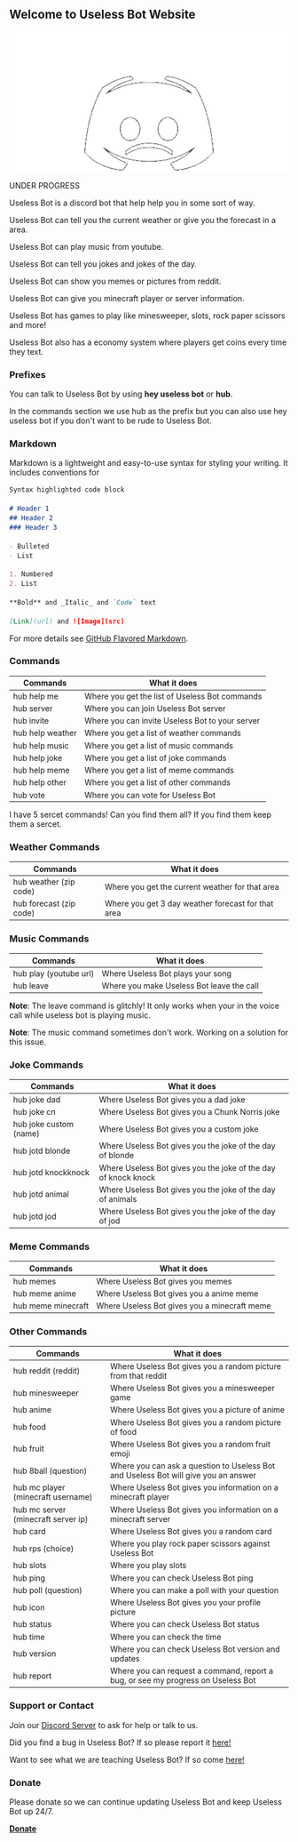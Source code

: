 ## Welcome to Useless Bot Website

![useless gif](/uselessbotupdown.gif)

UNDER PROGRESS

Useless Bot is a discord bot that help help you in some sort of way.

Useless Bot can tell you the current weather or give you the forecast in a area.

Useless Bot can play music from youtube.

Useless Bot can tell you jokes and jokes of the day.

Useless Bot can show you memes or pictures from reddit.

Useless Bot can give you minecraft player or server information.

Useless Bot has games to play like minesweeper, slots, rock paper scissors and more!

Useless Bot also has a economy system where players get coins every time they text.

### Prefixes

You can talk to Useless Bot by using **hey useless bot** or **hub**.

In the commands section we use hub as the prefix but you can also use hey useless bot if you don't want to be rude to Useless Bot.

### Markdown

Markdown is a lightweight and easy-to-use syntax for styling your writing. It includes conventions for

```markdown
Syntax highlighted code block

# Header 1
## Header 2
### Header 3

- Bulleted
- List

1. Numbered
2. List

**Bold** and _Italic_ and `Code` text

[Link](url) and ![Image](src)
```

For more details see [GitHub Flavored Markdown](https://guides.github.com/features/mastering-markdown/).

### Commands

| Commands | What it does |
| ------- | ------------ |
| hub help me | Where you get the list of Useless Bot commands |
| hub server | Where you can join Useless Bot server |
| hub invite | Where you can invite Useless Bot to your server |
| hub help weather | Where you get a list of weather commands |
| hub help music | Where you get a list of music commands |
| hub help joke | Where you get a list of joke commands |
| hub help meme | Where you get a list of meme commands |
| hub help other | Where you get a list of other commands |
| hub vote | Where you can vote for Useless Bot |

I have 5 sercet commands! Can you find them all? If you find them keep them a sercet.

### Weather Commands

| Commands | What it does |
| ------- | ------------ |
| hub weather (zip code) | Where you get the current weather for that area |
| hub forecast (zip code) | Where you get 3 day weather forecast for that area |

### Music Commands

| Commands | What it does |
| ------- | ------------ |
| hub play (youtube url) | Where Useless Bot plays your song |
| hub leave | Where you make Useless Bot leave the call |

**Note**: The leave command is glitchly! It only works when your in the voice call while useless bot is playing music.

**Note**: The music command sometimes don't work. Working on a solution for this issue.

### Joke Commands

| Commands | What it does |
| ------- | ------------ |
| hub joke dad  | Where Useless Bot gives you a dad joke |
| hub joke cn | Where Useless Bot gives you a Chunk Norris joke |
| hub joke custom (name) | Where Useless Bot gives you a custom joke |
| hub jotd blonde  | Where Useless Bot gives you the joke of the day of blonde |
| hub jotd knockknock  | Where Useless Bot gives you the joke of the day of knock knock |
| hub jotd animal  | Where Useless Bot gives you the joke of the day of animals |
| hub jotd jod  | Where Useless Bot gives you the joke of the day of jod |

### Meme Commands

| Commands | What it does |
| ------- | ------------ |
| hub memes | Where Useless Bot gives you memes |
| hub meme anime | Where Useless Bot gives you a anime meme |
| hub meme minecraft | Where Useless Bot gives you a minecraft meme |

### Other Commands

| Commands | What it does |
| ------- | ------------ |
| hub reddit (reddit) | Where Useless Bot gives you a random picture from that reddit |
| hub minesweeper | Where Useless Bot gives you a minesweeper game |
| hub anime | Where Useless Bot gives you a picture of anime |
| hub food | Where Useless Bot gives you a random picture of food |
| hub fruit | Where Useless Bot gives you a random fruit emoji |
| hub 8ball (question) | Where you can ask a question to Useless Bot and Useless Bot will give you an answer |
| hub mc player (minecraft username) | Where Useless Bot gives you information on a minecraft player |
| hub mc server (minecraft server ip) | Where Useless Bot gives you information on a minecraft server |
| hub card | Where Useless Bot gives you a random card |
| hub rps (choice) | Where you play rock paper scissors against Useless Bot |
| hub slots | Where you play slots |
| hub ping | Where you can check Useless Bot ping |
| hub poll (question) | Where you can make a poll with your question |
| hub icon | Where Useless Bot gives you your profile picture |
| hub status | Where you can check Useless Bot status |
| hub time | Where you can check the time |
| hub version | Where you can check Useless Bot version and updates |
| hub report | Where you can request a command, report a bug, or see my progress on Useless Bot |

### Support or Contact

Join our [Discord Server](https://discord.gg/zsUuNxf) to ask for help or talk to us.

Did you find a bug in Useless Bot? If so please report it [here!](https://bitbucket.org/Vivtorsing/useless-bot/issues?status=new&status=open)

Want to see what we are teaching Useless Bot? If so come [here!](https://trello.com/b/wmocgz3u/useless-bot)

### Donate
Please donate so we can continue updating Useless Bot and keep Useless Bot up 24/7.

[**Donate**](https://www.patreon.com/UselessBot)
